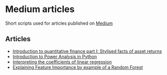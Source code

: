 # Medium articles
Short scripts used for articles published on [Medium](https://medium.com/@eryk.lewinson)

## Articles
* [Introduction to quantitative finance part I: Stylised facts of asset returns](https://towardsdatascience.com/introduction-to-quantitative-finance-part-i-stylised-facts-of-asset-returns-5190581e40ea)
* [Introduction to Power Analysis in Python](https://towardsdatascience.com/introduction-to-power-analysis-in-python-e7b748dfa26)
* [Interpreting the coefficients of linear regression](https://towardsdatascience.com/interpreting-the-coefficients-of-linear-regression-cc31d4c6f235)
* [Explaining Feature Importance by example of a Random Forest](https://towardsdatascience.com/explaining-feature-importance-by-example-of-a-random-forest-d9166011959e)

